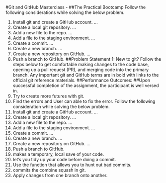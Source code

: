 #Git and GitHub Masterclass -
##The Practical Bootcamp
Follow the following considerations while solving the below problem.
1. Install git and create a GitHub account. ...
2. Create a local git repository. ...
3. Add a new file to the repo. ...
4. Add a file to the staging environment. ...
5. Create a commit. ...
6. Create a new branch. ...
7. Create a new repository on GitHub. ...
8. Push a branch to GitHub.
##Problem Statement 1:
New to git? Follow the steps below to get comfortable making changes to the code base,
opening up a pull request (PR), and merging code into the primary branch. Any important git
and GitHub terms are in bold with links to the official git reference materials.
##Performance Outcomes:
##Upon successful completion of the assignment, the participant is well versed in.
1. Try to create more futures with git.
2. Find the errors and User can able to fix the error.
Follow the following consideration while solving the below problem.
1. Install git and create a GitHub account. ...
2. Create a local git repository. ...
3. Add a new file to the repo. ...
4. Add a file to the staging environment. ...
5. Create a commit. ...
6. Create a new branch. ...
7. Create a new repository on GitHub. ...
8. Push a branch to GitHub.
9. makes a temporary, local save of your code.
10. let’s you tidy up your code before doing a commit.
11. Use the function that allows you to hunt out bad commits.
12. commits the combine squash in git.
13. Apply changes from one branch onto another.
